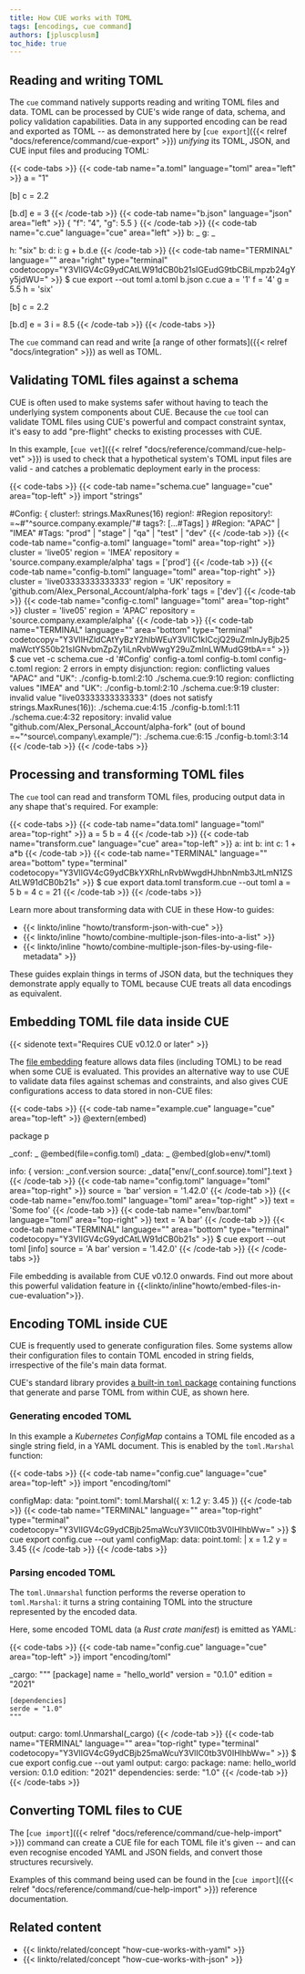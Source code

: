 ```yaml
---
title: How CUE works with TOML
tags: [encodings, cue command]
authors: [jpluscplusm]
toc_hide: true
---
```


## Reading and writing TOML

The `cue` command natively supports reading and writing TOML files and data.
TOML can be processed by CUE's wide range of data, schema, and policy
validation capabilities.
Data in any supported encoding can be read and exported as TOML
-- as demonstrated here by
[`cue export`]({{< relref "docs/reference/command/cue-export" >}})
*unifying* its TOML, JSON, and CUE input files and producing TOML:

{{< code-tabs >}}
{{< code-tab name="a.toml" language="toml" area="left" >}}
a = "1"

[b]
c = 2.2

[b.d]
e = 3
{{< /code-tab >}}
{{< code-tab name="b.json" language="json" area="left" >}}
{
    "f": "4",
    "g": 5.5
}
{{< /code-tab >}}
{{< code-tab name="c.cue" language="cue" area="left" >}}
b: _
g: _

h: "six"
b: d: i: g + b.d.e
{{< /code-tab >}}
{{< code-tab name="TERMINAL" language="" area="right" type="terminal" codetocopy="Y3VlIGV4cG9ydCAtLW91dCB0b21sIGEudG9tbCBiLmpzb24gYy5jdWU=" >}}
$ cue export --out toml a.toml b.json c.cue
a = '1'
f = '4'
g = 5.5
h = 'six'

[b]
c = 2.2

[b.d]
e = 3
i = 8.5
{{< /code-tab >}}
{{< /code-tabs >}}

The `cue` command can read and write
[a range of other formats]({{< relref "docs/integration" >}})
as well as TOML.

## Validating TOML files against a schema

CUE is often used to make systems safer without having to teach the underlying
system components about CUE. Because the `cue` tool can validate TOML files
using CUE's powerful and compact constraint syntax, it's easy to add
"pre-flight" checks to existing processes with CUE.

In this example,
[`cue vet`]({{< relref "docs/reference/command/cue-help-vet" >}})
is used to check that a hypothetical system's TOML input files are valid - and
catches a problematic deployment early in the process:

{{< code-tabs >}}
{{< code-tab name="schema.cue" language="cue" area="top-left" >}}
import "strings"

#Config: {
	cluster!:    strings.MaxRunes(16)
	region!:     #Region
	repository!: =~#"^source\.company\.example/"#
	tags?: [...#Tags]
}
#Region: "APAC" | "IMEA"
#Tags:   "prod" | "stage" | "qa" | "test" | "dev"
{{< /code-tab >}}
{{< code-tab name="config-a.toml" language="toml" area="top-right" >}}
cluster = 'live05'
region = 'IMEA'
repository = 'source.company.example/alpha'
tags = ['prod']
{{< /code-tab >}}
{{< code-tab name="config-b.toml" language="toml" area="top-right" >}}
cluster = 'live03333333333333'
region = 'UK'
repository = 'github.com/Alex_Personal_Account/alpha-fork'
tags = ['dev']
{{< /code-tab >}}
{{< code-tab name="config-c.toml" language="toml" area="top-right" >}}
cluster = 'live05'
region = 'APAC'
repository = 'source.company.example/alpha'
{{< /code-tab >}}
{{< code-tab name="TERMINAL" language="" area="bottom" type="terminal" codetocopy="Y3VlIHZldCAtYyBzY2hlbWEuY3VlIC1kICcjQ29uZmlnJyBjb25maWctYS50b21sIGNvbmZpZy1iLnRvbWwgY29uZmlnLWMudG9tbA==" >}}
$ cue vet -c schema.cue -d '#Config' config-a.toml config-b.toml config-c.toml
region: 2 errors in empty disjunction:
region: conflicting values "APAC" and "UK":
    ./config-b.toml:2:10
    ./schema.cue:9:10
region: conflicting values "IMEA" and "UK":
    ./config-b.toml:2:10
    ./schema.cue:9:19
cluster: invalid value "live03333333333333" (does not satisfy strings.MaxRunes(16)):
    ./schema.cue:4:15
    ./config-b.toml:1:11
    ./schema.cue:4:32
repository: invalid value "github.com/Alex_Personal_Account/alpha-fork" (out of bound =~"^source\\.company\\.example/"):
    ./schema.cue:6:15
    ./config-b.toml:3:14
{{< /code-tab >}}
{{< /code-tabs >}}

<!--
TODO(jm): link to an as-yet unwritten "how to validate TOML using CUE" guide.
Learn more in the How-to guide {{< linkto/inline "howto/validate-json-using-cue" >}}.
-->

## Processing and transforming TOML files

The `cue` tool can read and transform TOML files, producing output data in any
shape that's required. For example:

{{< code-tabs >}}
{{< code-tab name="data.toml" language="toml" area="top-right" >}}
a = 5
b = 4
{{< /code-tab >}}
{{< code-tab name="transform.cue" language="cue" area="top-left" >}}
a: int
b: int
c: 1 + a*b
{{< /code-tab >}}
{{< code-tab name="TERMINAL" language="" area="bottom" type="terminal" codetocopy="Y3VlIGV4cG9ydCBkYXRhLnRvbWwgdHJhbnNmb3JtLmN1ZSAtLW91dCB0b21s" >}}
$ cue export data.toml transform.cue --out toml
a = 5
b = 4
c = 21
{{< /code-tab >}}
{{< /code-tabs >}}

Learn more about transforming data with CUE in these How-to guides:

- {{< linkto/inline "howto/transform-json-with-cue" >}}
- {{< linkto/inline "howto/combine-multiple-json-files-into-a-list" >}}
- {{< linkto/inline "howto/combine-multiple-json-files-by-using-file-metadata" >}}

These guides explain things in terms of JSON data, but the techniques they
demonstrate apply equally to TOML because CUE treats all data encodings as
equivalent.

## Embedding TOML file data inside CUE
{{< sidenote text="Requires CUE v0.12.0 or later" >}}

The [file embedding]({{<relref"docs/howto/embed-files-in-cue-evaluation">}})
feature allows data files (including TOML) to be read when some CUE is evaluated.
This provides an alternative way to use CUE to validate data files against
schemas and constraints, and also gives CUE configurations access to data
stored in non-CUE files:

{{< code-tabs >}}
{{< code-tab name="example.cue" language="cue" area="top-left" >}}
@extern(embed)

package p

_conf: _ @embed(file=config.toml)
_data: _ @embed(glob=env/*.toml)

info: {
	version: _conf.version
	source:  _data["env/\(_conf.source).toml"].text
}
{{< /code-tab >}}
{{< code-tab name="config.toml" language="toml" area="top-right" >}}
source = 'bar'
version = '1.42.0'
{{< /code-tab >}}
{{< code-tab name="env/foo.toml" language="toml" area="top-right" >}}
text = 'Some foo'
{{< /code-tab >}}
{{< code-tab name="env/bar.toml" language="toml" area="top-right" >}}
text = 'A bar'
{{< /code-tab >}}
{{< code-tab name="TERMINAL" language="" area="bottom" type="terminal" codetocopy="Y3VlIGV4cG9ydCAtLW91dCB0b21s" >}}
$ cue export --out toml
[info]
source = 'A bar'
version = '1.42.0'
{{< /code-tab >}}
{{< /code-tabs >}}

File embedding is available from CUE v0.12.0 onwards.
Find out more about this powerful validation feature in
{{<linkto/inline"howto/embed-files-in-cue-evaluation">}}.
## Encoding TOML inside CUE

CUE is frequently used to generate configuration files. Some systems allow
their configuration files to contain TOML encoded in string fields,
irrespective of the file's main data format.

CUE's standard library provides
[a built-in `toml` package](https://pkg.go.dev/cuelang.org/go/pkg/encoding/toml)
containing functions that generate and parse TOML from within CUE, as shown here.

### Generating encoded TOML

In this example a *Kubernetes ConfigMap* contains a TOML file encoded as a
single string field, in a YAML document. This is enabled by the
`toml.Marshal` function:

{{< code-tabs >}}
{{< code-tab name="config.cue" language="cue" area="top-left" >}}
import "encoding/toml"

configMap: data: "point.toml": toml.Marshal({
	x: 1.2
	y: 3.45
})
{{< /code-tab >}}
{{< code-tab name="TERMINAL" language="" area="top-right" type="terminal" codetocopy="Y3VlIGV4cG9ydCBjb25maWcuY3VlIC0tb3V0IHlhbWw=" >}}
$ cue export config.cue --out yaml
configMap:
  data:
    point.toml: |
      x = 1.2
      y = 3.45
{{< /code-tab >}}
{{< /code-tabs >}}

### Parsing encoded TOML

The `toml.Unmarshal` function performs the reverse operation to `toml.Marshal`:
it turns a string containing TOML into the structure represented by
the encoded data.

Here, some encoded TOML data (a *Rust crate manifest*) is emitted as YAML:

{{< code-tabs >}}
{{< code-tab name="config.cue" language="cue" area="top-left" >}}
import "encoding/toml"

_cargo: """
	[package]
	name = "hello_world"
	version = "0.1.0"
	edition = "2021"

	[dependencies]
	serde = "1.0"
	"""
output: cargo: toml.Unmarshal(_cargo)
{{< /code-tab >}}
{{< code-tab name="TERMINAL" language="" area="top-right" type="terminal" codetocopy="Y3VlIGV4cG9ydCBjb25maWcuY3VlIC0tb3V0IHlhbWw=" >}}
$ cue export config.cue --out yaml
output:
  cargo:
    package:
      name: hello_world
      version: 0.1.0
      edition: "2021"
    dependencies:
      serde: "1.0"
{{< /code-tab >}}
{{< /code-tabs >}}

## Converting TOML files to CUE

The [`cue import`]({{< relref "docs/reference/command/cue-help-import" >}})
command can create a CUE file for each TOML file it's given -- and can even
recognise encoded YAML and JSON fields, and convert those structures
recursively.

Examples of this command being used can be found in the
[`cue import`]({{< relref "docs/reference/command/cue-help-import" >}})
reference documentation.
<!-- TODO: refer to a better page than the plain text CLI help text -->
<!-- TODO: what example could work inline, here? -->

## Related content

- {{< linkto/related/concept "how-cue-works-with-yaml" >}}
- {{< linkto/related/concept "how-cue-works-with-json" >}}
